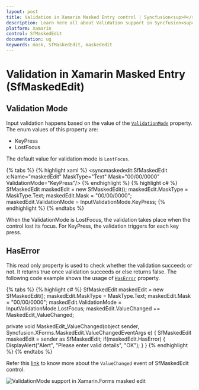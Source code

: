 ```yaml
---
layout: post
title: Validation in Xamarin Masked Entry control | Syncfusion<sup>®</sup>
description: Learn here all about Validation support in Syncfusion<sup>®</sup> Xamarin Masked Entry (SfMaskedEdit) control and more.
platform: Xamarin
control: SfMaskedEdit
documentation: ug 
keywords: mask, SfMaskedEdit, maskededit
---
```

# Validation in Xamarin Masked Entry (SfMaskedEdit)

## Validation Mode

Input validation happens based on the value of the [`ValidationMode`](https://help.syncfusion.com/cr/xamarin/Syncfusion.XForms.MaskedEdit.SfMaskedEdit.html#Syncfusion_XForms_MaskedEdit_SfMaskedEdit_ValidationMode) property. The enum values of this property are:

* KeyPress
* LostFocus

The default value for validation mode is `LostFocus`.

{% tabs %}
{% highlight xaml %}
<syncmaskededit:SfMaskedEdit x:Name="maskedEdit" MaskType="Text" Mask="00/00/0000" ValidationMode="KeyPress"/>
{% endhighlight %}
{% highlight c# %}
SfMaskedEdit maskedEdit = new SfMaskedEdit();
maskedEdit.MaskType = MaskType.Text;
maskedEdit.Mask = "00/00/0000";
maskedEdit.ValidationMode = InputValidationMode.KeyPress;
{% endhighlight %}
{% endtabs %}

When the ValidationMode is LostFocus, the validation takes place when the control lost its focus. For KeyPress, the validation triggers for each key press.

## HasError

This read only property is used to check whether the validation succeeds or not. It returns true once validation succeeds or else returns false. The following code example shows the usage of [`HasError`](https://help.syncfusion.com/cr/xamarin/Syncfusion.XForms.MaskedEdit.SfMaskedEdit.html#Syncfusion_XForms_MaskedEdit_SfMaskedEdit_HasError) property.

{% tabs %}
{% highlight c# %}
SfMaskedEdit maskedEdit = new SfMaskedEdit();
maskedEdit.MaskType = MaskType.Text;
maskedEdit.Mask = "00/00/0000";
maskedEdit.ValidationMode = InputValidationMode.LostFocus;
maskedEdit.ValueChanged += MaskedEdit_ValueChanged;


private void MaskedEdit_ValueChanged(object sender, Syncfusion.XForms.MaskedEdit.ValueChangedEventArgs e)
{
    SfMaskedEdit maskedEdit = sender as SfMaskedEdit;
    if(maskedEdit.HasError)
    {
        DisplayAlert("Alert", "Please enter valid details", "OK");
    }
}
{% endhighlight %}
{% endtabs %}


Refer this [link](events.html#valuechanged-event) to know more about the `ValueChanged` event of SfMaskedEdit control.

![ValidationMode support in Xamarin.Forms masked edit](SfMaskedEditImages/Validation.png)
